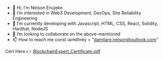 - 👋 Hi, I’m Nelson Enujeke
- 👀 I’m interested in Web3 Development, DevOps, Site Reliability Engineering
- 🌱 I’m currently developing with Javascript, HTML, CSS, React, Solidity, Hardhat, NodeJS
- 💞️ I’m looking to collaborate on the above-mentioned
- 📫 How to reach me const iamdhrey = "damilare.nelson@outlook.com"
<!---
iamdhrey/iamdhrey is a ✨ special ✨ repository because its `README.md` (this file) appears on your GitHub profile.
You can click the Preview link to take a look at your changes.
--->
Cert Here 👉 [BlockchainExpert_Certificate.pdf](https://github.com/iamdhrey/iamdhrey/files/14090089/BlockchainExpert_Certificate.pdf)
